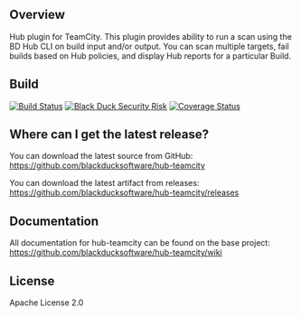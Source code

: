 ## Overview ##
Hub plugin for TeamCity. This plugin provides ability to run a scan using the BD Hub CLI on build input and/or output. You can scan multiple targets, fail builds based on Hub policies, and display Hub reports for a particular Build.

## Build ##
[![Build Status](https://travis-ci.org/blackducksoftware/hub-teamcity.svg?branch=master)](https://travis-ci.org/blackducksoftware/hub-teamcity)
[![Black Duck Security Risk](https://test.duckbuild.io/github/groups/blackducksoftware/locations/hub-teamcity/public/results/branches/master/badge-risk.svg)](https://test.duckbuild.io/github/groups/blackducksoftware/locations/hub-teamcity/public/results/branches/master)
[![Coverage Status](https://coveralls.io/repos/github/blackducksoftware/hub-teamcity/badge.svg?branch=master)](https://coveralls.io/github/blackducksoftware/hub-teamcity?branch=master)

## Where can I get the latest release? ##
You can download the latest source from GitHub: https://github.com/blackducksoftware/hub-teamcity

You can download the latest artifact from releases: https://github.com/blackducksoftware/hub-teamcity/releases

## Documentation ##
All documentation for hub-teamcity can be found on the base project:  https://github.com/blackducksoftware/hub-teamcity/wiki

## License ##
Apache License 2.0
